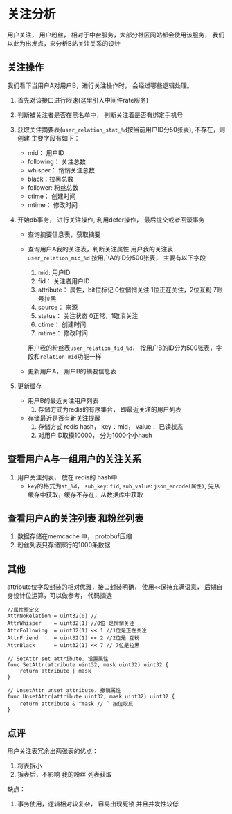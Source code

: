 # 关注分析


用户关注， 用户粉丝， 相对于中台服务，大部分社区网站都会使用该服务， 我们以此为出发点，来分析B站关注关系的设计

## 关注操作

我们看下当用户A对用户B，进行关注操作时， 会经过哪些逻辑处理。

1. 首先对该接口进行限速(这里引入中间件rate服务)
2. 判断被关注者是否在黑名单中， 判断关注着是否有绑定手机号
3. 获取关注摘要表(`user_relation_stat_%d`按当前用户ID分50张表), 不存在，则创建
	主要字段有如下：
	* mid： 用户ID
	* following： 关注总数
	* whisper： 悄悄关注总数
	* black：拉黑总数
	* follower: 粉丝总数
	* ctime： 创建时间
	* mtime： 修改时间
4. 开始db事务， 进行关注操作, 利用defer操作， 最后提交或者回滚事务
	* 查询摘要信息表，获取摘要
	* 查询用户A我的关注表，判断关注属性
		用户我的关注表`user_relation_mid_%d` 按用户A的ID分500张表， 主要有以下字段
		1. mid: 用户ID
		2. fid： 关注者用户ID
		3. attribute： 属性，bit位标记 0位悄悄关注 1位正在关注，2位互粉 7账号拉黑
		4. source： 来源
		5. status： 关注状态 0正常，1取消关注
		6. ctime： 创建时间
		7. mtime： 修改时间
	   
	   用户我的粉丝表`user_relation_fid_%d`， 按用户B的ID分为500张表，字段和`relation_mid`功能一样
	* 更新用户A， 用户B的摘要信息表
	
5. 更新缓存
	* 用户B的最近关注用户列表
		1. 存储方式为redis的有序集合， 即最近关注的用户列表
	* 存储最近是否有新关注提醒
		1. 存储方式 redis hash， key：mid， value： 已读状态
		2. 对用户ID取模10000， 分为1000个小hash

## 查看用户A与一组用户的关注关系

1. 用户关注列表， 放在 redis的 hash中
	* `key`的格式为`at_%d`， `sub_key`: `fid`, `sub_value`: `json_encode(属性)`, 先从缓存中获取，缓存不存在，从数据库中获取

## 查看用户A的关注列表 和粉丝列表

1. 数据存储在memcache 中， protobuf压缩
2. 粉丝列表只存储罪行的1000条数据


## 其他

attribute位字段封装的相对优雅，接口封装明确， 使用`<<`保持充满语意， 后期自身设计位运算，可以做参考， 代码摘选

```
//属性预定义
AttrNoRelation = uint32(0) //
AttrWhisper    = uint32(1) //0位 是悄悄关注
AttrFollowing  = uint32(1) << 1 //1位是正在关注
AttrFriend     = uint32(1) << 2 //2位是 互粉
AttrBlack      = uint32(1) << 7 // 7位是拉黑

// SetAttr set attribute. 设置属性
func SetAttr(attribute uint32, mask uint32) uint32 {
	return attribute | mask
}

// UnsetAttr unset attribute. 撤销属性
func UnsetAttr(attribute uint32, mask uint32) uint32 {
	return attribute & ^mask // ^ 按位取反
}
```


## 点评

用户关注表冗余出两张表的优点：

1. 将表拆小
2. 拆表后，不影响 我的粉丝 列表获取

缺点：

1. 事务使用，逻辑相对较复杂， 容易出现死锁 并且并发性较低

    	
